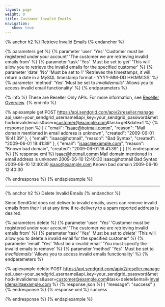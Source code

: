 ```yaml
---
layout: page
weight: 0
title: Customer Invalid Emails
navigation:
   show: true
---
```


{% anchor h2 %}
Retrieve Invalid Emails 
{% endanchor %}

{% parameters get %}
 {% parameter 'user' 'Yes' 'Customer must be registered under your account' 'The customer we are retrieving invalid emails from' %}
 {% parameter 'task' 'Yes' 'Must be set to <em>get</em>' 'This will allow you to retrieve the invalid emails for the specified customer' %}
 {% parameter 'date' 'No' 'Must be set to 1' 'Retrieves the timestamps, it will return a date in a MySQL timestamp format - YYYY-MM-DD HH:MM:SS' %}
 {% parameter 'method' 'Yes' 'Must be set to <em>invalidemails</em>' 'Allows you to access invalid email functionality' %}
{% endparameters %}

{% info %}
These are Reseller Only APIs. For more information, see [Reseller Overview](https://sendgrid.com/docs/API_Reference/Web_API/Reseller_API/index.html).
{% endinfo %}

{% apiexample get POST https://api.sendgrid.com/apiv2/reseller.manage api_user=your_sendgrid_username&api_key=your_sendgrid_password&method=invalidemails&user=customer@example.com&task=get&date=1 %}
  {% response json %}
[
  {
    "email": "isaac@hotmail.comm",
    "reason": "Mail domain mentioned in email address is unknown",
    "created": "2009-06-01 19:41:39"
  },
  {
    "email": "isaac@hotmail",
    "reason": "Bad Syntax",
    "created": "2009-06-01 19:41:39"
  },
  {
    "email": "isaac@example.com",
    "reason": "Known bad domain",
    "created": "2009-06-01 19:41:39"
  }
]
  {% endresponse %}
  {% response xml %}
<invalidemails>
   <invalidemail>
      <email>isaac@hotmail.comm</email>
      <reason>Mail domain mentioned in email address is unknown</reason>
      <created>2009-06-10 12:40:30</created>
   </invalidemail>
   <invalidemail>
      <email>isaac@hotmail</email>
      <reason>Bad Syntax</reason>
      <created>2009-06-10 12:40:30</created>
   </invalidemail>
   <invalidemail>
      <email>isaac@example.com</email>
      <reason>Known bad domain</reason>
      <created>2009-06-10 12:40:30</created>
   </invalidemail>
</invalidemails>

  {% endresponse %}
{% endapiexample %}

* * * * *

{% anchor h2 %}
Delete Invalid Emails 
{% endanchor %}

Since SendGrid does not deliver to invalid emails, users can remove invalid emails from their list at any time if re-delivery to a spam reported address is desired.


{% parameters delete %}
 {% parameter 'user' 'Yes' 'Customer must be registered under your account' 'The customer we are retrieving invalid emails from' %}
 {% parameter 'task' 'Yes' 'Must be set to <em>delete</em>' 'This will allow you to delete a invalid email for the specified customer' %}
 {% parameter 'email' 'Yes' 'Must be a invalid email' 'You must specify the invalid emails to remove' %}
 {% parameter 'method' 'Yes' 'Must be set to <em>invalidemails</em>' 'Allows you to access invalid emails functionality' %}
{% endparameters %}


{% apiexample delete POST https://api.sendgrid.com/apiv2/reseller.manage api_user=your_sendgrid_username&api_key=your_sendgrid_password&method=invalidemails&user=customer@example.com&task=delete&email=invalidemail@example.com %}
  {% response json %}
{
  "message": "success"
}
  {% endresponse %}
  {% response xml %}
<result>
   <message>success</message>
</result>

  {% endresponse %}
{% endapiexample %}
